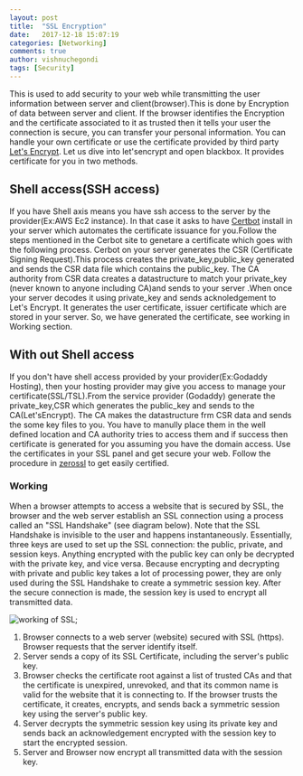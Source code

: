 ```yaml
---
layout: post
title:  "SSL Encryption"
date:   2017-12-18 15:07:19
categories: [Networking]
comments: true
author: vishnuchegondi
tags: [Security]
---
```


This is used to add security to your web while transmitting the user information between server and client(browser).This is done by Encryption of data between server and client. If the browser identifies the Encryption and the certificate associated to it as trusted then it tells your user the connection is secure, you can transfer your personal information. You can handle your own certificate or use the certificate provided by third party [Let's Encrypt][letsencrypt]. Let us dive into let'sencrypt and open blackbox. It provides certificate for you in two methods.

<!--more-->

## Shell access(SSH access)

If you have Shell axis means you have ssh access to the server by the provider(Ex:AWS Ec2 instance). In that case it asks to have [Certbot][cerbot] install in your server which automates the certificate issuance for you.Follow the steps mentioned in the Cerbot site to genetare a certificate which goes with the following process. Cerbot on your server generates the CSR (Certificate Signing Request).This process creates the private_key,public_key generated and sends the CSR data file which contains the public_key. The CA authority from CSR data creates a datastructure to match your private_key (never known to anyone including CA)and sends to your server .When once your server decodes it using private_key and sends acknoledgement to Let's Encrypt. It generates the user certificate, issuer certificate which are stored in your server. So, we have generated the certificate, see working in Working section.

## With out Shell access

If you don't have shell access provided by your provider(Ex:Godaddy Hosting), then your hosting provider may give you access to manage your certificate(SSL/TSL).From the service provider (Godaddy) generate the private_key,CSR which generates the public_key and sends to the CA(Let'sEncrypt). The CA makes the datastructure frm CSR data and sends the some key files to you. You have to manully place them in the well defined location and CA authority tries to access them and if success then certificate is generated for you assuming you have the domain access. Use the certificates in your SSL panel and get secure your web. Follow the procedure in [zerossl][zerossl] to get easily certified.

### Working

When a browser attempts to access a website that is secured by SSL, the browser and the web server establish an SSL connection using a process called an "SSL Handshake" (see diagram below). Note that the SSL Handshake is invisible to the user and happens instantaneously. Essentially, three keys are used to set up the SSL connection: the public, private, and session keys. Anything encrypted with the public key can only be decrypted with the private key, and vice versa. Because encrypting and decrypting with private and public key takes a lot of processing power, they are only used during the SSL Handshake to create a symmetric session key. After the secure connection is made, the session key is used to encrypt all transmitted data.


![working of SSL](../../assets/img/ssl.png);

1. Browser connects to a web server (website) secured with SSL (https). Browser requests that the server identify itself.
2. Server sends a copy of its SSL Certificate, including the server's public key.
3. Browser checks the certificate root against a list of trusted CAs and that the certificate is unexpired, unrevoked, and that its common name is valid for the website that it is connecting to. If the browser trusts the certificate, it creates, encrypts, and sends back a symmetric session key using the server's public key.
4. Server decrypts the symmetric session key using its private key and sends back an acknowledgement encrypted with the session key to start the encrypted session.
5. Server and Browser now encrypt all transmitted data with the session key.

[letsencrypt]: https://letsencrypt.org/
[cerbot]:      https://certbot.eff.org/
[zerossl]:     https://zerossl.com/